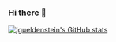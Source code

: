 ### Hi there 👋

<!--
**jgueldenstein/jgueldenstein** is a ✨ _special_ ✨ repository because its `README.md` (this file) appears on your GitHub profile.

Here are some ideas to get you started:

- 🔭 I’m currently working on ...
- 🌱 I’m currently learning ...
- 👯 I’m looking to collaborate on ...
- 🤔 I’m looking for help with ...
- 💬 Ask me about ...
- 📫 How to reach me: ...
- 😄 Pronouns: ...
- ⚡ Fun fact: ...
-->

[![jgueldenstein's GitHub stats](https://github-readme-stats.vercel.app/api?username=jgueldenstein)](https://github.com/anuraghazra/github-readme-stats)
